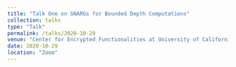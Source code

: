 ```yaml
---
title: "Talk One on SNARGs for Bounded Depth Computations"
collection: talks
type: "Talk"
permalink: /talks/2020-10-29
venue: "Center for Encrypted Functionalities at University of California Los Angeles (UCLA)"
date: 2020-10-29
location: "Zoom"
---
```

